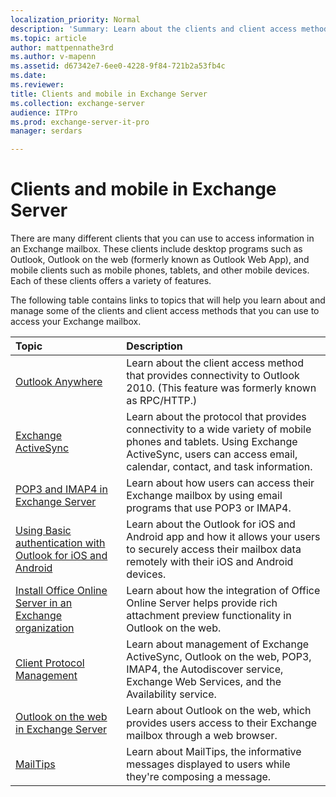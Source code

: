 ```yaml
---
localization_priority: Normal
description: 'Summary: Learn about the clients and client access methods you can use to access your Exchange Server 2016 or Exchange Server 2019 mailbox, and the topics available to assist you.'
ms.topic: article
author: mattpennathe3rd
ms.author: v-mapenn
ms.assetid: d67342e7-6ee0-4228-9f84-721b2a53fb4c
ms.date:
ms.reviewer: 
title: Clients and mobile in Exchange Server
ms.collection: exchange-server
audience: ITPro
ms.prod: exchange-server-it-pro
manager: serdars

---
```


# Clients and mobile in Exchange Server

There are many different clients that you can use to access information in an Exchange mailbox. These clients include desktop programs such as Outlook, Outlook on the web (formerly known as Outlook Web App), and mobile clients such as mobile phones, tablets, and other mobile devices. Each of these clients offers a variety of features.

The following table contains links to topics that will help you learn about and manage some of the clients and client access methods that you can use to access your Exchange mailbox.

|**Topic**|**Description**|
|:-----|:-----|
|[Outlook Anywhere](https://docs.microsoft.com/exchange/outlook-anywhere-exchange-2013-help)|Learn about the client access method that provides connectivity to Outlook 2010. (This feature was formerly known as RPC/HTTP.)|
|[Exchange ActiveSync](exchange-activesync/exchange-activesync.md)|Learn about the protocol that provides connectivity to a wide variety of mobile phones and tablets. Using Exchange ActiveSync, users can access email, calendar, contact, and task information.|
|[POP3 and IMAP4 in Exchange Server](pop3-and-imap4/pop3-and-imap4.md)|Learn about how users can access their Exchange mailbox by using email programs that use POP3 or IMAP4.|
|[Using Basic authentication with Outlook for iOS and Android](outlook-for-ios-and-android/use-basic-auth.md)|Learn about the Outlook for iOS and Android app and how it allows your users to securely access their mailbox data remotely with their iOS and Android devices.|
|[Install Office Online Server in an Exchange organization](../plan-and-deploy/install-office-online-server.md)|Learn about how the integration of Office Online Server helps provide rich attachment preview functionality in Outlook on the web.|
|[Client Protocol Management](https://technet.microsoft.com/library/89ba6d24-d1d3-46d5-a0ae-61f0d4c6df21.aspx)|Learn about management of Exchange ActiveSync, Outlook on the web, POP3, IMAP4, the Autodiscover service, Exchange Web Services, and the Availability service.|
|[Outlook on the web in Exchange Server](outlook-on-the-web/outlook-on-the-web.md)|Learn about Outlook on the web, which provides users access to their Exchange mailbox through a web browser.|
|[MailTips](https://technet.microsoft.com/library/9c989167-cc0c-40a6-82ba-383f573bd2d5.aspx)|Learn about MailTips, the informative messages displayed to users while they're composing a message.|
